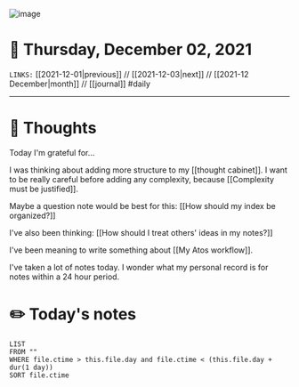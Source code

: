![image](https://lh3.googleusercontent.com/MKJxqWsGLXroNvEYWzWDZbk0iK0S4uek3M7CIGXFrIS5jyN4BVmjfZ8QKeQF5Dkfo1R4KnAceWrqm_EB1tcSgF0X-B1OJoBiUCpuEbdvXnLrfhseTJW6gaUOmcf_dfGvC0g2PgazrEuADJnHfqp0xOQBX6VZoDDUTz2nsMWGIQB78LFSBGxdoZiRJaO_Nnu7tjtNc1ORQJYXhqj_rMLBy6ZbcbquzvTwiurt6XovUT1-nm1jZelwKjhOJF5yLHUbQKayQdx48pdOJrMWCNkdIkqbJ_dLD1pn6SW-iXmDFAqPnSaDZFViL38aw9c5OJiDQz6T6ruRavxxSPWnhGYoYdp6PN4QPM0gb9hE9Yfsbz-ShCISYn99NGp-0Z4yGf2uTp3U7nG7FvSeUFrUE7fVu4LO7g0_km2OKbLC_-k6pnO23D4GzszwrTB8Gly1hAZ3yu-02zHyFe4UHztZslvjHV1ikHWRqZi4XTrH2pRcAFVrR5GlRrfDis5K2zOvWf9BOirwi_vaeYwc8VoJTIiURArABREUGkNk64V9ft6FqPn9C8CTMGDxgMcRc_tAwCWq7KyWChEdmM-2E8TbpXO0w00bQj6svkZbkg3FKeHVcwVP7u57qlhxSQcpV7RceaZKEczuEXpRQ90O-enwCB0q-rCFrZ0UPvqdAEMX_BFFRJWYV5Aq5YascLX_oHUrEwjA5uiQ6BOq0mrenDlxChhNXiIxtQ=w3840-h970-no?authuser=0)

# 📅 Thursday, December 02, 2021
`LINKS:` [[2021-12-01|previous]] // [[2021-12-03|next]] // [[2021-12 December|month]] // [[journal]] 
#daily

---
# 💭 Thoughts
Today I'm grateful for...

I was thinking about adding more structure to my [[thought cabinet]]. I want to be really careful before adding any complexity, because [[Complexity must be justified]]. 

Maybe a question note would be best for this: [[How should my index be organized?]]

I've also been thinking: [[How should I treat others' ideas in my notes?]]

I've been meaning to write something about [[My Atos workflow]]. 

I've taken a lot of notes today. I wonder what my personal record is for notes within a 24 hour period. 

# ✏️ Today's notes
```dataview
LIST 
FROM ""
WHERE file.ctime > this.file.day and file.ctime < (this.file.day + dur(1 day))
SORT file.ctime
```
